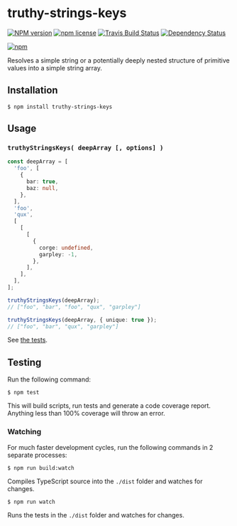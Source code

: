 # truthy-strings-keys

[![NPM version](http://img.shields.io/npm/v/truthy-strings-keys.svg?style=flat)](https://www.npmjs.org/package/truthy-strings-keys)
[![npm license](http://img.shields.io/npm/l/truthy-strings-keys.svg?style=flat-square)](https://www.npmjs.org/package/truthy-strings-keys)
[![Travis Build Status](https://img.shields.io/travis/jedmao/truthy-strings-keys.svg)](https://travis-ci.org/jedmao/truthy-strings-keys)
[![Dependency Status](https://gemnasium.com/badges/github.com/jedmao/truthy-strings-keys.svg)](https://gemnasium.com/github.com/jedmao/truthy-strings-keys)

[![npm](https://nodei.co/npm/truthy-strings-keys.svg?downloads=true)](https://nodei.co/npm/truthy-strings-keys/)

Resolves a simple string or a potentially deeply nested structure of primitive
values into a simple string array.

## Installation

```
$ npm install truthy-strings-keys
```

## Usage

### `truthyStringsKeys( deepArray [, options] )`

```ts
const deepArray = [
  'foo', [
    {
      bar: true,
      baz: null,
    },
  ],
  'foo',
  'qux',
  [
    [
      [
        {
          corge: undefined,
          garpley: -1,
        },
      ],
    ],
  ],
];

truthyStringsKeys(deepArray);
// ["foo", "bar", "foo", "qux", "garpley"]

truthyStringsKeys(deepArray, { unique: true });
// ["foo", "bar", "qux", "garpley"]
```

See [the tests](https://github.com/jedmao/truthy-strings-keys/blob/master/src/index.test.ts).

## Testing

Run the following command:

```
$ npm test
```

This will build scripts, run tests and generate a code coverage report. Anything less than 100% coverage will throw an error.

### Watching

For much faster development cycles, run the following commands in 2 separate processes:

```
$ npm run build:watch
```

Compiles TypeScript source into the `./dist` folder and watches for changes.

```
$ npm run watch
```

Runs the tests in the `./dist` folder and watches for changes.
